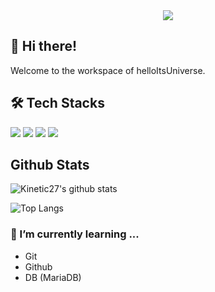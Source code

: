 <div align= "center">
    <img src="https://capsule-render.vercel.app/api?type=rect&color=595959&height=120&text=Universe's%20Universe&animation=&fontColor=ffffff&fontSize=50" />
    </div>

## 👋 Hi there!
Welcome to the workspace of helloItsUniverse.

## 🛠️ Tech Stacks
<div style="text-align: left;">
    <div style="margin: ; text-align: left;" "text-align: left;"> <img src="https://img.shields.io/badge/Matlab-0076a8?style=flat-square&logo=Matlab&logoColor=white">
          <img src="https://img.shields.io/badge/Github-181717?style=flat-square&logo=Github&logoColor=white">
          <img src="https://img.shields.io/badge/Git-F05032?style=flat-square&logo=Git&logoColor=white">
          <img src="https://img.shields.io/badge/MariaDB-003545?style=flat-square&logo=MariaDB&logoColor=white">
          </div>
    </div>


## Github Stats
![Kinetic27's github stats](https://github-readme-stats.vercel.app/api?username=helloItsUniverse&show_icons=true&theme=tokyonight)

![Top Langs](https://github-readme-stats.vercel.app/api/top-langs/?username=helloItsUniverse&layout=compact&theme=tokyonight)


### 🌱 I’m currently learning ...
- Git
- Github
- DB (MariaDB)

<!--
**helloItsUniverse/helloItsUniverse** is a ✨ _special_ ✨ repository because its `README.md` (this file) appears on your GitHub profile.

Here are some ideas to get you started:

- 🔭 I’m currently working on ...
- 🌱 I’m currently learning ...
- 👯 I’m looking to collaborate on ...
- 🤔 I’m looking for help with ...
- 💬 Ask me about ...
- 📫 How to reach me: ...
- 😄 Pronouns: ...
- ⚡ Fun fact: ...
-->
